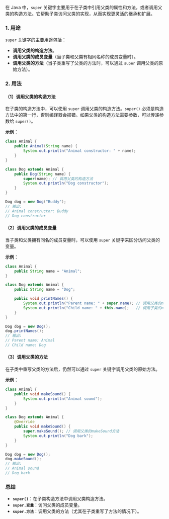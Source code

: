 在 Java 中，`super` 关键字主要用于在子类中引用父类的属性和方法，或者调用父类的构造方法。它帮助子类访问父类的实现，从而实现更灵活的继承和扩展。

### 1. 用途

`super` 关键字的主要用途包括：

- **调用父类的构造方法**。
- **调用父类的成员变量**（当子类和父类有相同名称的成员变量时）。
- **调用父类的方法**（当子类重写了父类的方法时，可以通过 `super` 调用父类的原始方法）。

### 2. 用法

#### （1）调用父类的构造方法

在子类的构造方法中，可以使用 `super` 调用父类的构造方法。`super()` 必须是构造方法中的第一行，否则编译器会报错。如果父类的构造方法需要参数，可以传递参数给 `super()`。

**示例**：

```java
class Animal {
    public Animal(String name) {
        System.out.println("Animal constructor: " + name);
    }
}

class Dog extends Animal {
    public Dog(String name) {
        super(name); // 调用父类的构造方法
        System.out.println("Dog constructor");
    }
}

Dog dog = new Dog("Buddy");
// 输出:
// Animal constructor: Buddy
// Dog constructor
```

#### （2）调用父类的成员变量

当子类和父类拥有同名的成员变量时，可以使用 `super` 关键字来区分访问父类的变量。

**示例**：

```java
class Animal {
    public String name = "Animal";
}

class Dog extends Animal {
    public String name = "Dog";

    public void printNames() {
        System.out.println("Parent name: " + super.name); // 调用父类的name
        System.out.println("Child name: " + this.name);   // 调用子类的name
    }
}

Dog dog = new Dog();
dog.printNames();
// 输出:
// Parent name: Animal
// Child name: Dog
```

#### （3）调用父类的方法

在子类中重写父类的方法后，仍然可以通过 `super` 关键字调用父类的原始方法。

**示例**：

```java
class Animal {
    public void makeSound() {
        System.out.println("Animal sound");
    }
}

class Dog extends Animal {
    @Override
    public void makeSound() {
        super.makeSound(); // 调用父类的makeSound方法
        System.out.println("Dog bark");
    }
}

Dog dog = new Dog();
dog.makeSound();
// 输出:
// Animal sound
// Dog bark
```

### 总结

- **`super()`**：在子类构造方法中调用父类构造方法。
- **`super.变量`**：访问父类的成员变量。
- **`super.方法`**：调用父类的方法（尤其在子类重写了方法的情况下）。